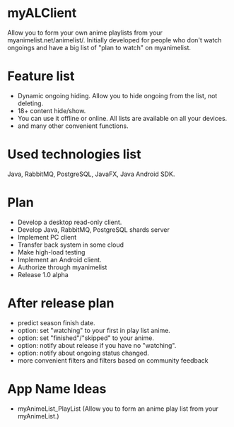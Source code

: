 # myALClient
Allow you to form your own anime playlists from your myanimelist.net/animelist/.
Initially developed for people who don't watch ongoings and have a big list of "plan to watch" on myanimelist. 

# Feature list
- Dynamic ongoing hiding. Allow you to hide ongoing from the list, not deleting.
- 18+ content hide/show.
- You can use it offline or online. All lists are available on all your devices.
- and many other convenient functions.

# Used technologies list
Java, RabbitMQ, PostgreSQL, JavaFX, Java Android SDK.

# Plan
- Develop a desktop read-only client.
- Develop Java, RabbitMQ, PostgreSQL shards server
- Implement PC client 
- Transfer back system in some cloud
- Make high-load testing
- Implement an Android client.
- Authorize through myanimelist
- Release 1.0 alpha

# After release plan
- predict season finish date.
- option: set "watching" to your first in play list anime.
- option: set "finished"/"skipped" to your anime.
- option: notify about release if you have no "watching".
- option: notify about ongoing status changed.
- more convenient filters and filters based on community feedback 

# App Name Ideas
- myAnimeList_PlayList (Allow you to form an anime play list from your myAnimeList.)
